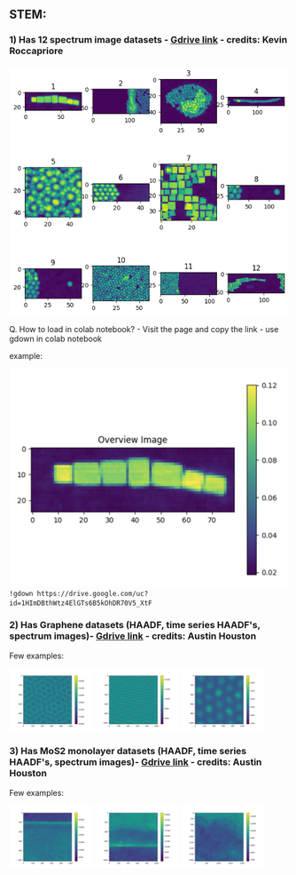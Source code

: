 ## STEM:

### 1) Has 12 spectrum image datasets - [Gdrive link](https://drive.google.com/drive/folders/1qUwUopeyzAXqVQ3ROs3XEBmW9yY9Yrn6?usp=drive_link) - credits: Kevin Roccapriore


![alt text](../../assets/stem_eels_si_1.png)


Q. How to load in colab notebook?
        - Visit the page and copy the link
        - use gdown in colab notebook


example: 

![alt text](../../assets/stem_eels_si_1_1.png)
`!gdown https://drive.google.com/uc?id=1HImDBthWtz4ElGTs6B5kOhDR70V5_XtF`


### 2) Has Graphene datasets (HAADF, time series HAADF's, spectrum images)- [Gdrive link](https://drive.google.com/drive/folders/1u0z4pkZJN8Q00zt_QyEWHpckuFJ_z3iZ?usp=drive_link) - credits: Austin Houston

Few examples:
<p float="left">
  <img src="../../assets/graphene_moire.png" alt="alt text" width="30%" />
  <img src="../../assets/graphene1.png" alt="alt text" width="30%" />
  <img src="../../assets/graphene2.png" alt="alt text" width="30%" />
</p>

### 3) Has MoS2 monolayer datasets (HAADF, time series HAADF's, spectrum images)- [Gdrive link](https://drive.google.com/drive/folders/1mkY9KlfnZXsvFfHLFujNmMPx4YTE0yxD?usp=drive_link) - credits: Austin Houston

Few examples:
<p float="left">
  <img src="../../assets/MoS2_1.png" alt="alt text" width="30%" />
  <img src="../../assets/MoS2_2.png" alt="alt text" width="30%" />
  <img src="../../assets/MoS2_3.png" alt="alt text" width="30%" />
</p>
